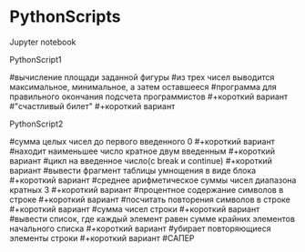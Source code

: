 # PythonScripts
Jupyter notebook


PythonScript1

#вычисление площади заданной фигуры
#из трех чисел выводится максимальное, минимальное, а затем оставшееся
#программа для правильного окончания подсчета программистов
#+короткий вариант
#"счастливый билет"
#+короткий вариант


PythonScript2

#сумма целых чисел до первого введенного 0
#+короткий вариант
#находит наименьшее число кратное двум введенным
#+короткий вариант
#цикл на введенное число(c break и continue)
#+короткий вариант
#вывести фрагмент таблицы умнощения в виде блока
#+короткий вариант
#среднее арифметическое суммы чисел диапазона кратных 3
#+короткий вариант
#процентное содержание символов в строке
#+короткий вариант
#посчитать повторения символов в строке
#+короткий вариант
#сумма чисел строки
#+короткий вариант
#вывести список, где каждый элемент равен сумме крайних элементов начального списка
#+короткий вариант
#убирает повторяющиеся элементы строки
#+короткий вариант
#САПЕР





